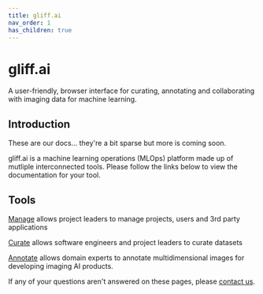 ```yaml
---
title: gliff.ai
nav_order: 1
has_children: true
---
```


# gliff.ai

A user-friendly, browser interface for curating, annotating and collaborating with imaging data for machine learning.

## Introduction

These are our docs... they're a bit sparse but more is coming soon.

gliff.ai is a machine learning operations (MLOps) platform made up of mutliple interconnected tools. Please follow the links below to view the documentation for your tool.

## Tools

[Manage](/manage) allows project leaders to manage projects, users and 3rd party applications

[Curate](/curate) allows software engineers and project leaders to curate datasets

[Annotate](/annotate) allows domain experts to annotate multidimensional images for developing imaging AI products.

If any of your questions aren't answered on these pages, please [contact us](https://gliff.ai/contact).
